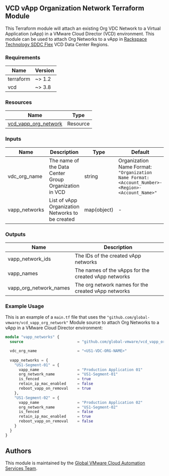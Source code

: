 ## VCD vApp Organization Network Terraform Module

This Terraform module will attach an existing Org VDC Network to a Virtual Application (vApp) in a VMware Cloud Director (VCD) environment. This module can be used to attach Org Networks to a vApp in [Rackspace Technology SDDC Flex](https://www.rackspace.com/cloud/private/software-defined-data-center-flex) VCD Data Center Regions.

### Requirements

| Name      | Version |
|-----------|---------|
| terraform | ~> 1.2  |
| vcd       | ~> 3.8 |

### Resources

| Name                                                         | Type         |
|--------------------------------------------------------------|--------------|
| [vcd_vapp_org_network](https://registry.terraform.io/providers/vmware/vcd/latest/docs/resources/vapp_org_network) | Resource |

### Inputs

| Name | Description | Type | Default | Required |
|------|-------------|------|---------|----------|
| vdc_org_name | The name of the Data Center Group Organization in VCD | string | Organization Name Format: `"Organization Name Format: <Account_Number>-<Region>-<Account_Name>"` | yes |
| vapp_networks | List of vApp Organization Networks to be created | map(object) | - | yes |

### Outputs

| Name                      | Description                                   |
|---------------------------|-----------------------------------------------|
| vapp_network_ids          | The IDs of the created vApp networks          |
| vapp_names                | The names of the vApps for the created vApp networks |
| vapp_org_network_names    | The org network names for the created vApp networks |

### Example Usage

This is an example of a `main.tf` file that uses the `"github.com/global-vmware/vcd_vapp_org_network"` Module source to attach Org Networks to a vApp in a VMware Cloud Director environment:

```terraform
module "vapp_networks" {
  source                        = "github.com/global-vmware/vcd_vapp_org_network.git?ref=v1.0.0"

  vdc_org_name                  = "<US1-VDC-ORG-NAME>"
  
  vapp_networks = {
    "US1-Segment-01" = {
      vapp_name                 = "Production Application 01"
      org_network_name          = "US1-Segment-01"
      is_fenced                 = true
      retain_ip_mac_enabled     = false
      reboot_vapp_on_removal    = true
    },
    "US1-Segment-02" = {
      vapp_name                 = "Production Application 02"
      org_network_name          = "US1-Segment-02"
      is_fenced                 = false
      retain_ip_mac_enabled     = true
      reboot_vapp_on_removal    = false
    }
  }
}
```

## Authors

This module is maintained by the [Global VMware Cloud Automation Services Team](https://github.com/global-vmware).